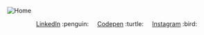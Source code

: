 ![Home](https://user-images.githubusercontent.com/86073690/189526556-e1a23b4e-52ed-4542-a7eb-50acdbca57fa.png)
<div align="center">
<a href="https://www.linkedin.com/in/.../">LinkedIn</a> :penguin:
&nbsp; &nbsp;
<a href="https://codepen.io/NavindaFernando">Codepen</a> :turtle:
&nbsp; &nbsp;
<a href="https://www.instagram.com/uiux.lk/">Instagram</a> :bird:
</div>
